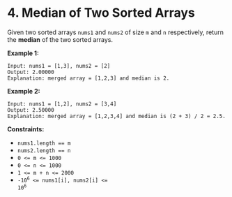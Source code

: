 # 4. Median of Two Sorted Arrays

Given two sorted arrays <code>nums1</code> and <code>nums2</code> of size <code>m</code> and <code>n</code> respectively, return the **median** of the two sorted arrays.

**Example 1:**

```
Input: nums1 = [1,3], nums2 = [2]
Output: 2.00000
Explanation: merged array = [1,2,3] and median is 2.
```

**Example 2:**

```
Input: nums1 = [1,2], nums2 = [3,4]
Output: 2.50000
Explanation: merged array = [1,2,3,4] and median is (2 + 3) / 2 = 2.5.
```

**Constraints:**

* <code>nums1.length == m</code>
* <code>nums2.length == n</code>
* <code>0 <= m <= 1000</code>
* <code>0 <= n <= 1000</code>
* <code>1 <= m + n <= 2000</code>
* <code>-10<sup>6</sup> <= nums1[i], nums2[i] <= 10<sup>6</sup></code>